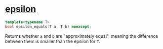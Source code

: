 # [epsilon](epsilon.hpp)

```cpp
template<typename T>
bool epsilon_equals(T a, T b) noexcept;
```

Returns whether `a` and `b` are "approximately equal", meaning the difference between them is smaller than the epsilon for `T`.